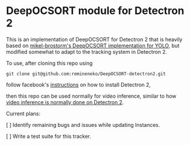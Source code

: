 # DeepOCSORT module for Detectron 2

This is an implementation of DeepOCSORT for Detectron 2 that is heavily based on [mikel-brostorm's DeepOCSORT implementation for YOLO](https://github.com/mikel-brostrom/yolo_tracking), but modified somewhat to adapt to the tracking system in Detectron 2.

To use, after cloning this repo using

```git
git clone git@github.com:remineneko/DeepOCSORT-detectron2.git
```

follow facebook's [instructions](https://detectron2.readthedocs.io/en/latest/tutorials/install.html) on how to install Detectron 2,

then this repo can be used normally for video inference, similar to how [video inference is normally done on Detectron 2](https://detectron2.readthedocs.io/en/latest/tutorials/getting_started.html).

Current plans:

[ ] Identify remaining bugs and issues while updating Instances.

[ ] Write a test suite for this tracker. 


